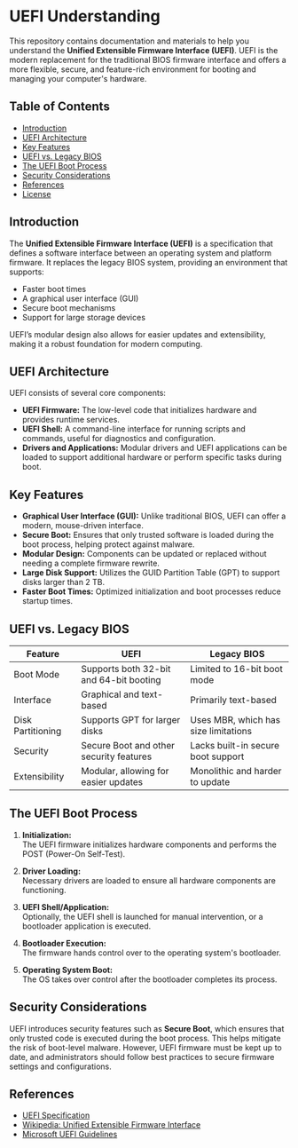 
# UEFI Understanding

This repository contains documentation and materials to help you understand the **Unified Extensible Firmware Interface (UEFI)**. UEFI is the modern replacement for the traditional BIOS firmware interface and offers a more flexible, secure, and feature-rich environment for booting and managing your computer's hardware.

## Table of Contents

- [Introduction](#introduction)
- [UEFI Architecture](#uefi-architecture)
- [Key Features](#key-features)
- [UEFI vs. Legacy BIOS](#uefi-vs-legacy-bios)
- [The UEFI Boot Process](#the-uefi-boot-process)
- [Security Considerations](#security-considerations)
- [References](#references)
- [License](#license)

## Introduction

The **Unified Extensible Firmware Interface (UEFI)** is a specification that defines a software interface between an operating system and platform firmware. It replaces the legacy BIOS system, providing an environment that supports:

- Faster boot times
- A graphical user interface (GUI)
- Secure boot mechanisms
- Support for large storage devices

UEFI’s modular design also allows for easier updates and extensibility, making it a robust foundation for modern computing.

## UEFI Architecture

UEFI consists of several core components:

- **UEFI Firmware:** The low-level code that initializes hardware and provides runtime services.
- **UEFI Shell:** A command-line interface for running scripts and commands, useful for diagnostics and configuration.
- **Drivers and Applications:** Modular drivers and UEFI applications can be loaded to support additional hardware or perform specific tasks during boot.

## Key Features

- **Graphical User Interface (GUI):** Unlike traditional BIOS, UEFI can offer a modern, mouse-driven interface.
- **Secure Boot:** Ensures that only trusted software is loaded during the boot process, helping protect against malware.
- **Modular Design:** Components can be updated or replaced without needing a complete firmware rewrite.
- **Large Disk Support:** Utilizes the GUID Partition Table (GPT) to support disks larger than 2 TB.
- **Faster Boot Times:** Optimized initialization and boot processes reduce startup times.

## UEFI vs. Legacy BIOS

| Feature               | UEFI                                      | Legacy BIOS                              |
|-----------------------|-------------------------------------------|------------------------------------------|
| Boot Mode             | Supports both 32-bit and 64-bit booting   | Limited to 16-bit boot mode              |
| Interface             | Graphical and text-based                  | Primarily text-based                     |
| Disk Partitioning     | Supports GPT for larger disks             | Uses MBR, which has size limitations     |
| Security              | Secure Boot and other security features   | Lacks built-in secure boot support       |
| Extensibility         | Modular, allowing for easier updates      | Monolithic and harder to update          |

## The UEFI Boot Process

1. **Initialization:**  
   The UEFI firmware initializes hardware components and performs the POST (Power-On Self-Test).

2. **Driver Loading:**  
   Necessary drivers are loaded to ensure all hardware components are functioning.

3. **UEFI Shell/Application:**  
   Optionally, the UEFI shell is launched for manual intervention, or a bootloader application is executed.

4. **Bootloader Execution:**  
   The firmware hands control over to the operating system's bootloader.

5. **Operating System Boot:**  
   The OS takes over control after the bootloader completes its process.

## Security Considerations

UEFI introduces security features such as **Secure Boot**, which ensures that only trusted code is executed during the boot process. This helps mitigate the risk of boot-level malware. However, UEFI firmware must be kept up to date, and administrators should follow best practices to secure firmware settings and configurations.

## References

- [UEFI Specification](https://uefi.org/specifications)
- [Wikipedia: Unified Extensible Firmware Interface](https://en.wikipedia.org/wiki/Unified_Extensible_Firmware_Interface)
- [Microsoft UEFI Guidelines](https://docs.microsoft.com/en-us/windows-hardware/drivers/bringup/uefi-requirements)
